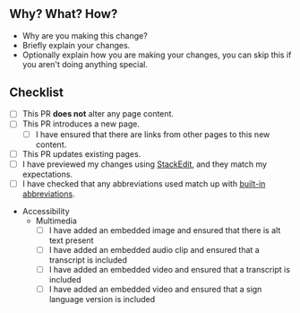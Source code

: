 # <Describe your Changes>

## Why? What? How?

* Why are you making this change?
* Briefly explain your changes.
* Optionally explain how you are making your changes, you can skip this if you aren't doing anything special.

## Checklist

- [ ] This PR **does not** alter any page content.
- [ ] This PR introduces a new page.
  - [ ] I have ensured that there are links from other pages to this new content.
- [ ] This PR updates existing pages.
- [ ] I have previewed my changes using [StackEdit](https://stackedit.io/app), and they match my expectations.
- [ ] I have checked that any abbreviations used match up with [built-in abbreviations](https://github.com/CPS-Innovation/digital-sop/tree/main/snippets/abbreviations.md).
- Accessibility
  - Multimedia
    - [ ] I have added an embedded image and ensured that there is alt text present
    - [ ] I have added an embedded audio clip and ensured that a transcript is included
    - [ ] I have added an embedded video and ensured that a transcript is included
    - [ ] I have added an embedded video and ensured that a sign language version is included
